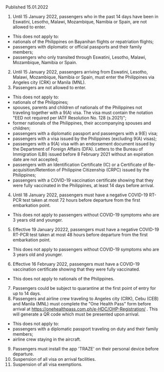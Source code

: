 Published 15.01.2022
1. Until 15 January 2022, passengers who in the past 14 days have been in Eswatini, Lesotho, Malawi, Mozambique, Namibia or Spain, are not allowed to enter.
- This does not apply to:
- nationals of the Philippines on Bayanihan flights or repatriation flights;
- passengers with diplomatic or official passports and their family members;
- passengers who only transited through Eswatini, Lesotho, Malawi, Mozambique, Namibia or Spain.
2. Until 15 January 2022, passengers arriving from Eswatini, Lesotho, Malawi, Mozambique, Namibia or Spain, must enter the Philippines via Angeles city (CRK) or Manila (MNL).
3. Passengers are not allowed to enter.
- This does not apply to:
- nationals of the Philippines;
- spouses, parents and children of nationals of the Philippines not traveling together with a 9(A) visa. The visa must contain the notation "EED not required per IATF Resolution No. 128 (s.2021)";
- former nationals of the Philippines, their accompanying spouses and children;
- passengers with a diplomatic passport and passengers with a 9(E) visa;
- passengers with a visa issued by the Philippines (excluding 9(A) visas);
- passengers with a 9(A) visa with an endorsement document issued by the Department of Foreign Affairs (DFA). Letters to the Bureau of Immigration (LBI) issued before 8 February 2021 without an expiration date are not accepted;
- passengers with an Identification Certificate (IC) or a Certificate of Re-acquisition/Retention of Philippine Citizenship (CRPC) issued by the Philippines;
- passengers with a COVID-19 vaccination certificate showing that they were fully vaccinated in the Philippines, at least 14 days before arrival.
4. Until 18 January 2022, passengers must have a negative COVID-19 RT-PCR test taken at most 72 hours before departure from the first embarkation point.
- This does not apply to passengers without COVID-19 symptoms who are 3 years old and younger.
5. Effective 19 January 20222, passengers must have a negative COVID-19 RT-PCR test taken at most 48 hours before departure from the first embarkation point.
- This does not apply to passengers without COVID-19 symptoms who are 3 years old and younger.
6. Effective 16 February 2022, passengers must have a COVID-19 vaccination certificate showing that they were fully vaccinated.
- This does not apply to nationals of the Philippines.
7. Passengers could be subject to quarantine at the first point of entry for up to 14 days.
8. Passengers and airline crew traveling to Angeles city (CRK), Cebu (CEB) and Manila (MNL) must complete the "One Health Pass" form before arrival at <a href="https://onehealthpass.com.ph/e-HDC/OHP-Registration/">https://onehealthpass.com.ph/e-HDC/OHP-Registration/</a> . This will generate a QR code which must be presented upon arrival.
- This does not apply to:
- passengers with a diplomatic passport traveling on duty and their family members;
- airline crew staying in the aircraft.
9. Passengers must install the app 'TRAZE' on their personal device before departure.
10. Suspension of all visa on arrival facilities.
11. Suspension of all visa exemptions.